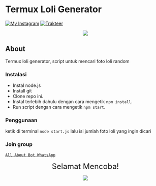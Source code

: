 # Termux Loli Generator

[![My Instagram](https://img.shields.io/badge/My%20Instagram-@lindoww.8-green)](https://www.instagram.com/lindoww.8)
[![Trakteer](https://img.shields.io/badge/Support%20Me!-Trakteer-green)](https://trakteer.id/lintodamamiya)


<p align="center"><img src="https://i.pinimg.com/originals/1c/1c/11/1c1c11456fe5788dd101fcf064c9ffe5.png" /></p>

## About

Termux loli generator, script untuk mencari foto loli random

### Instalasi

- Instal node.js
- Install git
- Clone repo ini.
- Instal terlebih dahulu dengan cara mengetik `npm install`.<br>
- Run script dengan cara mengetik `npm start`.<br>

### Penggunaan

ketik di terminal `node start.js` lalu isi jumlah foto loli yang ingin dicari

### Join group

[`All About Bot WhatsApp`](https://chat.whatsapp.com/CEDyT5JRhUrIhHL12V3Ga3)

<p align="center"><font size = "5">Selamat Mencoba! </font><br></p>
<p align="center"><img src="https://cdn.discordapp.com/attachments/519859252966457369/735280356441456641/4c64e343e788251fb15dac0f4c557337.gif" /></p>
